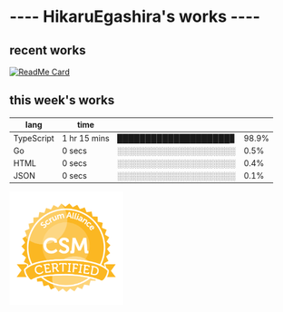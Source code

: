 # ---- HikaruEgashira's works ----

## recent works

[![ReadMe Card](https://github-readme-stats.vercel.app/api/pin/?username=twin-te&repo=twinte-front)](https://github.com/twin-te/twinte-front)

## this week's works

| lang        | time           |                       |        |
| ----------- | -------------- | --------------------- | ------ |
| TypeScript  | 1 hr 15 mins   | ████████████████████▊ |  98.9% |
| Go          | 0 secs         | ░░░░░░░░░░░░░░░░░░░░░ |   0.5% |
| HTML        | 0 secs         | ░░░░░░░░░░░░░░░░░░░░░ |   0.4% |
| JSON        | 0 secs         | ░░░░░░░░░░░░░░░░░░░░░ |   0.1% |

<img src="./image/seal-csm.png" alt="" data-canonical-src="./image/seal-csm.png" width="200" height="200" />
